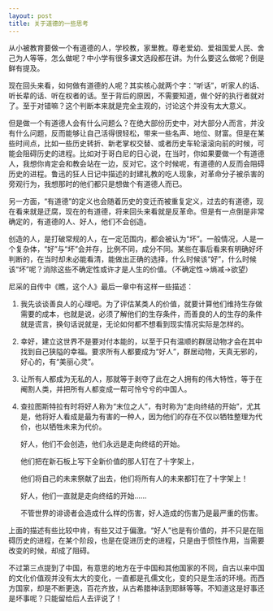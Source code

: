```yaml
---
layout: post
title: 关于道德的一些思考
---
```


从小被教育要做一个有道德的人，学校教，家里教。尊老爱幼、爱祖国爱人民、舍己为人等等，怎么做呢？中小学有很多课文选段都在讲。为什么要这么做呢？倒是鲜有提及。

现在回头来看，如何做有道德的人呢？其实核心就两个字：“听话”，听家人的话、听长辈的话、听在权者的话。至于背后的原因，不需要知道，做个好的执行者就对了。至于对错嘛？这个判断本来就是完全主观的，讨论这个并没有太大意义。

但是做一个有道德人会有什么问题么？在绝大部份历史中，对大部分人而言，并没有什么问题，反而能够让自己活得很轻松，带来一些名声、地位、财富。但是在某些时间点，比如一些历史转折、新老掌权交替、或者历史车轮滚滚向前的时候，可能会阻碍历史的进程。比如对于哥白尼的日心说，在当时，你如果要做一个有道德人，我想你肯定会和教会站在一边，反对它。这个时候呢，有道德的人反而会阻碍历史的进程。鲁迅的狂人日记中描述的封建礼教的吃人现象，对革命分子被杀害的旁观行为，我想那时的他们都只是想做个有道德人而已。

另一方面，“有道德”的定义也会随着历史的变迁而被重复定义，过去的有道德，现在看来就是迂腐，现在的有道德，将来回头来看就是反革命。但是有一点倒是非常确定的，有道德的人、好人，他们不会创造。

创造的人，是打破常规的人，在一定范围内，都会被认为“坏”。一般情况，人是一个复杂体，“好”与“坏”会并存，比例不同，成分不同。某些在事后看来有明确好坏判断的，在当时却未必能看清，能做出正确的选择，什么时候该“好”，什么时候该“坏”呢？消除这些不确定性或许才是人生的价值。（不确定性->熵减->欲望）

尼采的自传中《瞧，这个人》最后一章中有这样一些描述：

1. 我先谈谈善良人的心理吧。为了评估某类人的价值，就要计算他们维持生存做需要的成本，也就是说，必须了解他们的生存条件，而善良的人的生存的条件就是谎言，换句话说就是，无论如何都不想看到现实情况实际是怎样的。

2. 幸好，建立这世界不是要对付本能的，以至于只有温顺的群居动物才会在其中找到自己狭隘的幸福。要求所有人都要成为“好人”，群居动物，天真无邪的，好心的，有“美丽心灵”。

3. 让所有人都成为无私的人，那就等于剥夺了此在之人拥有的伟大特性，等于在阉割人类，并把所有人都变成一帮可怜兮兮的中国人。

4. 查拉图斯特拉有时将好人称为“末位之人”，有时称为“走向终结的开始”，尤其是，他将好人看成是最为有害的一种人，因为他们的存在不仅以牺牲整理为代价，也以牺牲未来为代价。

   好人，他们不会创造，他们永远是走向终结的开始。

   他们把在新石板上写下全新价值的那人钉在了十字架上，

   他们将自己的未来祭献了出去，他们将所有人的未来都钉在了十字架上！

   好人，他们一直就是走向终结的开始……

   不管世界的诽谤者会造成什么样的伤害，好人造成的伤害乃是最严重的伤害。

上面的描述有些比较中肯，有些又过于偏激。“好人”也是有价值的，并不只是在阻碍历史的进程，在某个阶段，也是在促进历史的进程，只是由于惯性作用，当需要改变的时候，却成了阻碍。

不过第三点提到了中国，有意思的地方在于中国和其他国家的不同，自古以来中国的文化价值观并没有太大的变化，一直都是孔儒文化，变的只是生活的环境。而西方国家，却是不断更迭，百花齐放，从古希腊神话到耶稣等等。不知道这是好事还是坏事呢？只能留给后人去评说了！



